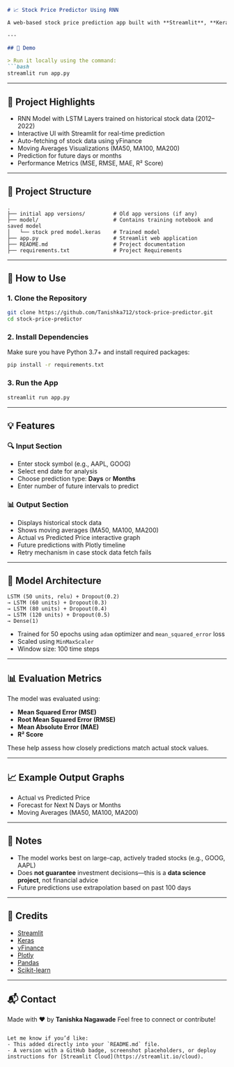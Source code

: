 ````markdown
# 📈 Stock Price Predictor Using RNN

A web-based stock price prediction app built with **Streamlit**, **Keras**, and **Plotly**. This project leverages historical stock data and an RNN (LSTM-based) model to forecast future stock prices. The app supports both short- and long-term forecasts and presents visual insights using interactive plots.

---

## 🚀 Demo

> Run it locally using the command:
```bash
streamlit run app.py
````

---

## 🧠 Project Highlights

* RNN Model with LSTM Layers trained on historical stock data (2012–2022)
* Interactive UI with Streamlit for real-time prediction
* Auto-fetching of stock data using yFinance
* Moving Averages Visualizations (MA50, MA100, MA200)
* Prediction for future days or months
* Performance Metrics (MSE, RMSE, MAE, R² Score)

---

## 📂 Project Structure

```
.
├── initial app versions/         # Old app versions (if any)
├── model/                        # Contains training notebook and saved model
│   └── stock pred model.keras    # Trained model
├── app.py                        # Streamlit web application
├── README.md                     # Project documentation
├── requirements.txt              # Project Requirements
```

---

## 🧾 How to Use

### 1. Clone the Repository

```bash
git clone https://github.com/Tanishka712/stock-price-predictor.git
cd stock-price-predictor
```

### 2. Install Dependencies

Make sure you have Python 3.7+ and install required packages:

```bash
pip install -r requirements.txt
```

### 3. Run the App

```bash
streamlit run app.py
```

---

## 💡 Features

### 🔍 Input Section

* Enter stock symbol (e.g., AAPL, GOOG)
* Select end date for analysis
* Choose prediction type: **Days** or **Months**
* Enter number of future intervals to predict

### 📊 Output Section

* Displays historical stock data
* Shows moving averages (MA50, MA100, MA200)
* Actual vs Predicted Price interactive graph
* Future predictions with Plotly timeline
* Retry mechanism in case stock data fetch fails

---

## 🧠 Model Architecture

```
LSTM (50 units, relu) + Dropout(0.2)
→ LSTM (60 units) + Dropout(0.3)
→ LSTM (80 units) + Dropout(0.4)
→ LSTM (120 units) + Dropout(0.5)
→ Dense(1)
```

* Trained for 50 epochs using `adam` optimizer and `mean_squared_error` loss
* Scaled using `MinMaxScaler`
* Window size: 100 time steps

---

## 📊 Evaluation Metrics

The model was evaluated using:

* **Mean Squared Error (MSE)**
* **Root Mean Squared Error (RMSE)**
* **Mean Absolute Error (MAE)**
* **R² Score**

These help assess how closely predictions match actual stock values.

---

## 📈 Example Output Graphs

* Actual vs Predicted Price
* Forecast for Next N Days or Months
* Moving Averages (MA50, MA100, MA200)

<!-- Add screenshots here if available -->

---

## 📌 Notes

* The model works best on large-cap, actively traded stocks (e.g., GOOG, AAPL)
* Does **not guarantee** investment decisions—this is a **data science project**, not financial advice
* Future predictions use extrapolation based on past 100 days

---

## 🙌 Credits

* [Streamlit](https://streamlit.io/)
* [Keras](https://keras.io/)
* [yFinance](https://pypi.org/project/yfinance/)
* [Plotly](https://plotly.com/)
* [Pandas](https://pandas.pydata.org/)
* [Scikit-learn](https://scikit-learn.org/)

---

## 📬 Contact

Made with ❤️ by **Tanishka Nagawade**
Feel free to connect or contribute!

```

Let me know if you’d like:
- This added directly into your `README.md` file.
- A version with a GitHub badge, screenshot placeholders, or deploy instructions for [Streamlit Cloud](https://streamlit.io/cloud).
```

